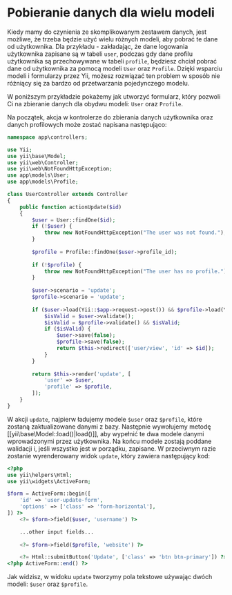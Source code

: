 Pobieranie danych dla wielu modeli
==================================

Kiedy mamy do czynienia ze skomplikowanym zestawem danych, jest możliwe, że trzeba będzie użyć wielu różnych modeli, aby pobrać te dane od użytkownika.
Dla przykładu - zakładając, że dane logowania użytkownika zapisane są w tabeli `user`, podczas gdy dane profilu użytkownika są przechowywane w tabeli `profile`,
będziesz chciał pobrać dane od użytkownika za pomocą modeli `User` oraz `Profile`. 
Dzięki wsparciu modeli i formularzy przez Yii, możesz rozwiązać ten problem w sposób nie różniący się za bardzo od przetwarzania pojedynczego modelu.

W poniższym przykładzie pokażemy jak utworzyć formularz, który pozwoli Ci na zbieranie danych dla obydwu modeli: `User` oraz `Profile`.

Na początek, akcja w kontrolerze do zbierania danych użytkownika oraz danych profilowych może zostać napisana następująco:

```php
namespace app\controllers;

use Yii;
use yii\base\Model;
use yii\web\Controller;
use yii\web\NotFoundHttpException;
use app\models\User;
use app\models\Profile;

class UserController extends Controller
{
    public function actionUpdate($id)
    {
        $user = User::findOne($id);
        if (!$user) {
            throw new NotFoundHttpException("The user was not found.");
        }
        
        $profile = Profile::findOne($user->profile_id);
        
        if (!$profile) {
            throw new NotFoundHttpException("The user has no profile.");
        }
        
        $user->scenario = 'update';
        $profile->scenario = 'update';
        
        if ($user->load(Yii::$app->request->post()) && $profile->load(Yii::$app->request->post())) {
            $isValid = $user->validate();
            $isValid = $profile->validate() && $isValid;
            if ($isValid) {
                $user->save(false);
                $profile->save(false);
                return $this->redirect(['user/view', 'id' => $id]);
            }
        }
        
        return $this->render('update', [
            'user' => $user,
            'profile' => $profile,
        ]);
    }
}
```

W akcji `update`, najpierw ładujemy modele `$user` oraz `$profile`, które zostaną zaktualizowane danymi z bazy.
Następnie wywołujemy metodę [[yii\base\Model::load()|load()]], aby wypełnić te dwa modele danymi wprowadzonymi przez użytkownika.
Na końcu modele zostają poddane walidacji i, jeśli wszystko jest w porządku, zapisane.
W przeciwnym razie zostanie wyrenderowany widok `update`, który zawiera następujący kod:

```php
<?php
use yii\helpers\Html;
use yii\widgets\ActiveForm;

$form = ActiveForm::begin([
    'id' => 'user-update-form',
    'options' => ['class' => 'form-horizontal'],
]) ?>
    <?= $form->field($user, 'username') ?>

    ...other input fields...
    
    <?= $form->field($profile, 'website') ?>

    <?= Html::submitButton('Update', ['class' => 'btn btn-primary']) ?>
<?php ActiveForm::end() ?>
```

Jak widzisz, w widoku `update` tworzymy pola tekstowe używając dwóch modeli: `$user` oraz `$profile`.
